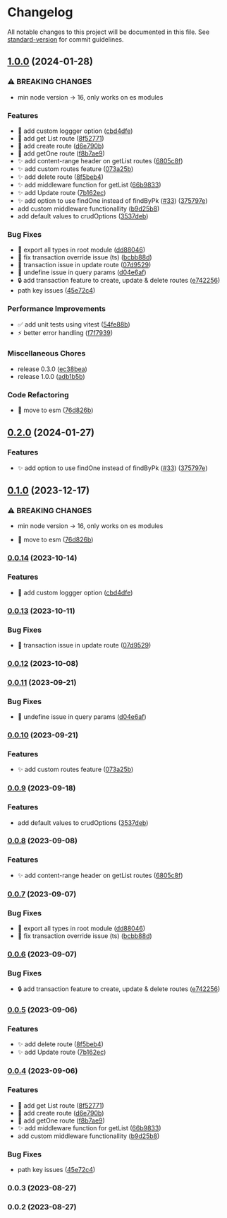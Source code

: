 # Changelog

All notable changes to this project will be documented in this file. See [standard-version](https://github.com/conventional-changelog/standard-version) for commit guidelines.

## [1.0.0](https://github.com/doralteres/express-sequelize-autocrud/compare/v0.2.0...v1.0.0) (2024-01-28)


### ⚠ BREAKING CHANGES

* min node version -> 16, only works on es modules

### Features

* :lipstick: add custom loggger option ([cbd4dfe](https://github.com/doralteres/express-sequelize-autocrud/commit/cbd4dfe7ecea43c18919f924b82cf0aaa1b5b26a))
* :lipstick: add get List route ([8f52771](https://github.com/doralteres/express-sequelize-autocrud/commit/8f527715244bebe3c1badd910ecf3a12817bfafa))
* :rocket: add create route ([d6e790b](https://github.com/doralteres/express-sequelize-autocrud/commit/d6e790b62143de6556689ec23b9943d291d99bcd))
* :rocket: add getOne route ([f8b7ae9](https://github.com/doralteres/express-sequelize-autocrud/commit/f8b7ae9d9b161c73c58c03f533ea849cd7ff23bd))
* :sparkles: add content-range header on getList routes ([6805c8f](https://github.com/doralteres/express-sequelize-autocrud/commit/6805c8f279df248e11f387d8c9ea9e8f18c93ea0))
* :sparkles: add custom routes feature ([073a25b](https://github.com/doralteres/express-sequelize-autocrud/commit/073a25bc71b26db06ca0a59733ab5865d72519e0))
* :sparkles: add delete route ([8f5beb4](https://github.com/doralteres/express-sequelize-autocrud/commit/8f5beb4cb06f0630e9d767b08c40b3b4910877fa))
* :sparkles: add middleware function for getList ([66b9833](https://github.com/doralteres/express-sequelize-autocrud/commit/66b9833c18aa75fe5eba66262cf20f78db27a06e))
* :sparkles: add Update route ([7b162ec](https://github.com/doralteres/express-sequelize-autocrud/commit/7b162ecb0334496cecc02c3ee54fccab00f1ecc0))
* ✨ add option to use findOne instead of findByPk ([#33](https://github.com/doralteres/express-sequelize-autocrud/issues/33)) ([375797e](https://github.com/doralteres/express-sequelize-autocrud/commit/375797e2ab09ef6c11a44f0cdb0c1bf0e09b4dfd))
* add custom middleware functionallity ([b9d25b8](https://github.com/doralteres/express-sequelize-autocrud/commit/b9d25b8d079d7425600443f01280b85289ccf26d))
* add default values to crudOptions ([3537deb](https://github.com/doralteres/express-sequelize-autocrud/commit/3537deb997522a39bbbd8f8f491b84406e981ef0))


### Bug Fixes

* :bug: export all types in root module ([dd88046](https://github.com/doralteres/express-sequelize-autocrud/commit/dd880467f7ef6b8f286084596e9f6f10a082582b))
* :bug: fix transaction override issue (ts) ([bcbb88d](https://github.com/doralteres/express-sequelize-autocrud/commit/bcbb88dea71a14866537607222cb6720c256ac2d))
* :bug: transaction issue in update route ([07d9529](https://github.com/doralteres/express-sequelize-autocrud/commit/07d9529c7feb9f88dd19fe4a8ee228b259c346f2))
* :bug: undefine issue in query params ([d04e6af](https://github.com/doralteres/express-sequelize-autocrud/commit/d04e6af597881d4b35496738739cc0f2e12f1419))
* :lock: add transaction feature to create, update & delete routes ([e742256](https://github.com/doralteres/express-sequelize-autocrud/commit/e742256a1416d010f3cc658cd4717352d2cc2dec))
* path key issues ([45e72c4](https://github.com/doralteres/express-sequelize-autocrud/commit/45e72c45934a1e154d9e96df351ca9db0626135c))


### Performance Improvements

* :white_check_mark: add unit tests using vitest ([54fe88b](https://github.com/doralteres/express-sequelize-autocrud/commit/54fe88b71a1e25e495a622de3bc0df652bb13477))
* :zap: better error handling ([f7f7939](https://github.com/doralteres/express-sequelize-autocrud/commit/f7f7939f878bd328769ae0b47e40d95af8210e99))


### Miscellaneous Chores

* release 0.3.0 ([ec38bea](https://github.com/doralteres/express-sequelize-autocrud/commit/ec38bea3f5545bab2d5f715f851d8701be5d8584))
* release 1.0.0 ([adb1b5b](https://github.com/doralteres/express-sequelize-autocrud/commit/adb1b5b00ced7bb38510544c78f9393705f0ab50))


### Code Refactoring

* :art: move to esm ([76d826b](https://github.com/doralteres/express-sequelize-autocrud/commit/76d826bff447e1873226fec931e1391a9de1803c))

## [0.2.0](https://github.com/doralteres/express-sequelize-autocrud/compare/v0.1.0...v0.2.0) (2024-01-27)


### Features

* ✨ add option to use findOne instead of findByPk ([#33](https://github.com/doralteres/express-sequelize-autocrud/issues/33)) ([375797e](https://github.com/doralteres/express-sequelize-autocrud/commit/375797e2ab09ef6c11a44f0cdb0c1bf0e09b4dfd))

## [0.1.0](https://github.com/doralteres/express-sequelize-autocrud/compare/v0.0.14...v0.1.0) (2023-12-17)


### ⚠ BREAKING CHANGES

* min node version -> 16, only works on es modules

* :art: move to esm ([76d826b](https://github.com/doralteres/express-sequelize-autocrud/commit/76d826bff447e1873226fec931e1391a9de1803c))

### [0.0.14](https://github.com/doralteres/express-sequelize-autocrud/compare/v0.0.13...v0.0.14) (2023-10-14)


### Features

* :lipstick: add custom loggger option ([cbd4dfe](https://github.com/doralteres/express-sequelize-autocrud/commit/cbd4dfe7ecea43c18919f924b82cf0aaa1b5b26a))

### [0.0.13](https://github.com/doralteres/express-sequelize-autocrud/compare/v0.0.12...v0.0.13) (2023-10-11)


### Bug Fixes

* :bug: transaction issue in update route ([07d9529](https://github.com/doralteres/express-sequelize-autocrud/commit/07d9529c7feb9f88dd19fe4a8ee228b259c346f2))

### [0.0.12](https://github.com/doralteres/express-sequelize-autocrud/compare/v0.0.11...v0.0.12) (2023-10-08)

### [0.0.11](https://github.com/doralteres/express-sequelize-autocrud/compare/v0.0.10...v0.0.11) (2023-09-21)


### Bug Fixes

* :bug: undefine issue in query params ([d04e6af](https://github.com/doralteres/express-sequelize-autocrud/commit/d04e6af597881d4b35496738739cc0f2e12f1419))

### [0.0.10](https://github.com/doralteres/express-sequelize-autocrud/compare/v0.0.9...v0.0.10) (2023-09-21)


### Features

* :sparkles: add custom routes feature ([073a25b](https://github.com/doralteres/express-sequelize-autocrud/commit/073a25bc71b26db06ca0a59733ab5865d72519e0))

### [0.0.9](https://github.com/doralteres/express-sequelize-autocrud/compare/v0.0.8...v0.0.9) (2023-09-18)


### Features

* add default values to crudOptions ([3537deb](https://github.com/doralteres/express-sequelize-autocrud/commit/3537deb997522a39bbbd8f8f491b84406e981ef0))

### [0.0.8](https://github.com/doralteres/express-sequelize-autocrud/compare/v0.0.7...v0.0.8) (2023-09-08)


### Features

* :sparkles: add content-range header on getList routes ([6805c8f](https://github.com/doralteres/express-sequelize-autocrud/commit/6805c8f279df248e11f387d8c9ea9e8f18c93ea0))

### [0.0.7](https://github.com/doralteres/express-sequelize-autocrud/compare/v0.0.6...v0.0.7) (2023-09-07)


### Bug Fixes

* :bug: export all types in root module ([dd88046](https://github.com/doralteres/express-sequelize-autocrud/commit/dd880467f7ef6b8f286084596e9f6f10a082582b))
* :bug: fix transaction override issue (ts) ([bcbb88d](https://github.com/doralteres/express-sequelize-autocrud/commit/bcbb88dea71a14866537607222cb6720c256ac2d))

### [0.0.6](https://github.com/doralteres/express-sequelize-autocrud/compare/v0.0.5...v0.0.6) (2023-09-07)


### Bug Fixes

* :lock: add transaction feature to create, update & delete routes ([e742256](https://github.com/doralteres/express-sequelize-autocrud/commit/e742256a1416d010f3cc658cd4717352d2cc2dec))

### [0.0.5](https://github.com/doralteres/express-sequelize-autocrud/compare/v0.0.4...v0.0.5) (2023-09-06)


### Features

* :sparkles: add delete route ([8f5beb4](https://github.com/doralteres/express-sequelize-autocrud/commit/8f5beb4cb06f0630e9d767b08c40b3b4910877fa))
* :sparkles: add Update route ([7b162ec](https://github.com/doralteres/express-sequelize-autocrud/commit/7b162ecb0334496cecc02c3ee54fccab00f1ecc0))

### [0.0.4](https://github.com/doralteres/express-sequelize-autocrud/compare/v0.0.3...v0.0.4) (2023-09-06)


### Features

* :lipstick: add get List route ([8f52771](https://github.com/doralteres/express-sequelize-autocrud/commit/8f527715244bebe3c1badd910ecf3a12817bfafa))
* :rocket: add create route ([d6e790b](https://github.com/doralteres/express-sequelize-autocrud/commit/d6e790b62143de6556689ec23b9943d291d99bcd))
* :rocket: add getOne route ([f8b7ae9](https://github.com/doralteres/express-sequelize-autocrud/commit/f8b7ae9d9b161c73c58c03f533ea849cd7ff23bd))
* :sparkles: add middleware function for getList ([66b9833](https://github.com/doralteres/express-sequelize-autocrud/commit/66b9833c18aa75fe5eba66262cf20f78db27a06e))
* add custom middleware functionallity ([b9d25b8](https://github.com/doralteres/express-sequelize-autocrud/commit/b9d25b8d079d7425600443f01280b85289ccf26d))


### Bug Fixes

* path key issues ([45e72c4](https://github.com/doralteres/express-sequelize-autocrud/commit/45e72c45934a1e154d9e96df351ca9db0626135c))

### 0.0.3 (2023-08-27)

### 0.0.2 (2023-08-27)
